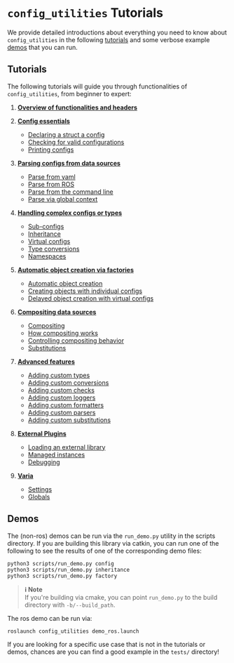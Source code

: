 # `config_utilities` Tutorials
We provide detailed introductions about everything you need to know about `config_utilities` in the following [tutorials](#tutorials) and some verbose example [demos](#demos) that you can run.

## Tutorials
The following tutorials will guide you through functionalities of `config_utilities`, from beginner to expert:

1. [**Overview of functionalities and headers**](Headers.md)

2. [**Config essentials**](Configs.md)
    - [Declaring a struct a config](Configs.md#declaring-a-struct-a-config)
    - [Checking for valid configurations](Configs.md#checking-for-valid-configurations)
    - [Printing configs](Configs.md#printing-configs)

3. [**Parsing configs from data sources**](Parsing.md)
    - [Parse from yaml](Parsing.md#parse-from-yaml)
    - [Parse from ROS](Parsing.md#parse-from-ros)
    - [Parse from the command line](Parsing.md#parse-from-the-command-line)
    - [Parse via global context](Parsing.md#parse-via-global-context)

4. [**Handling complex configs or types**](Types.md)
    - [Sub-configs](Types.md#sub-configs)
    - [Inheritance](Types.md#inheritance)
    - [Virtual configs](Types.md#virtual-configs)
    - [Type conversions](Types.md#type-conversions)
    - [Namespaces](Types.md#namespaces)

5. [**Automatic object creation via factories**](Factories.md)
    - [Automatic object creation](Factories.md#automatic-object-creation)
    - [Creating objects with individual configs](Factories.md#creating-objects-with-individual-configs)
    - [Delayed object creation with virtual configs](Factories.md#delayed-object-creation-with-virtual-configs)

6. [**Compositing data sources**](Compositing.md)
    - [Compositing](Compositing.md#compositing)
    - [How compositing works](Compositing.md#how-compositing-works)
    - [Controlling compositing behavior](Compositing.md#controlling-compositing-behavior)
    - [Substitutions](Compositing.md#substitutions)

7. [**Advanced features**](Advanced.md)
    - [Adding custom types](Advanced.md#adding-custom-types)
    - [Adding custom conversions](Advanced.md#adding-custom-conversions)
    - [Adding custom checks](Advanced.md#adding-custom-checks)
    - [Adding custom loggers](Advanced.md#adding-custom-loggers)
    - [Adding custom formatters](Advanced.md#adding-custom-formatters)
    - [Adding custom parsers](Advanced.md#adding-custom-parsers)
    - [Adding custom substitutions](Advanced.md#adding-custom-substitutions)

8. [**External Plugins**](External.md)
    - [Loading an external library](External.md#loading-an-external-library)
    - [Managed instances](External.md#managed-instances)
    - [Debugging](External.md#debugging)

9. [**Varia**](Varia.md)
    - [Settings](Varia.md#settings)
    - [Globals](Varia.md#globals)


## Demos
The (non-ros) demos can be run via the `run_demo.py` utility in the scripts directory. If you are building this library via catkin, you can run one of the following to see the results of one of the corresponding demo files:
```
python3 scripts/run_demo.py config
python3 scripts/run_demo.py inheritance
python3 scripts/run_demo.py factory
```

> **ℹ️ Note**<br>
> If you're building via cmake, you can point `run_demo.py` to the build directory with `-b/--build_path`.

The ros demo can be run via:
```
roslaunch config_utilities demo_ros.launch
```

If you are looking for a specific use case that is not in the tutorials or demos, chances are you can find a good example in the `tests/` directory!
